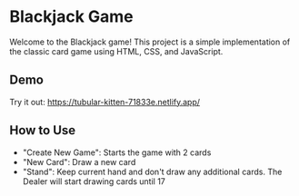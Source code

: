# Blackjack Game

Welcome to the Blackjack game! This project is a simple implementation of the classic card game using HTML, CSS, and JavaScript.

## Demo
Try it out: https://tubular-kitten-71833e.netlify.app/

## How to Use
- "Create New Game": Starts the game with 2 cards
- "New Card": Draw a new card
- "Stand": Keep current hand and don't draw any additional cards. The Dealer will start drawing cards until 17




